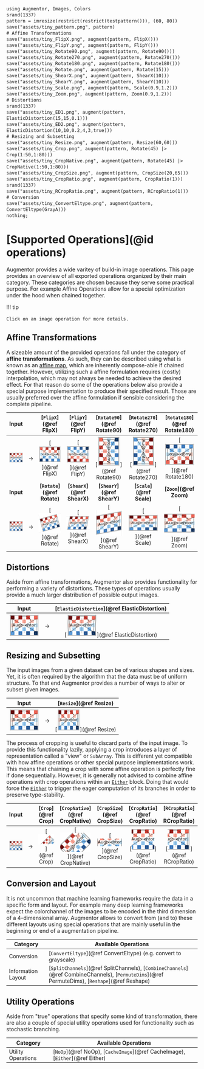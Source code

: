 ```@eval
using Augmentor, Images, Colors
srand(1337)
pattern = imresize(restrict(restrict(testpattern())), (60, 80))
save("assets/tiny_pattern.png", pattern)
# Affine Transformations
save("assets/tiny_FlipX.png", augment(pattern, FlipX()))
save("assets/tiny_FlipY.png", augment(pattern, FlipY()))
save("assets/tiny_Rotate90.png", augment(pattern, Rotate90()))
save("assets/tiny_Rotate270.png", augment(pattern, Rotate270()))
save("assets/tiny_Rotate180.png", augment(pattern, Rotate180()))
save("assets/tiny_Rotate.png", augment(pattern, Rotate(15)))
save("assets/tiny_ShearX.png", augment(pattern, ShearX(10)))
save("assets/tiny_ShearY.png", augment(pattern, ShearY(10)))
save("assets/tiny_Scale.png", augment(pattern, Scale(0.9,1.2)))
save("assets/tiny_Zoom.png", augment(pattern, Zoom(0.9,1.2)))
# Distortions
srand(1337)
save("assets/tiny_ED1.png", augment(pattern, ElasticDistortion(15,15,0.1)))
save("assets/tiny_ED2.png", augment(pattern, ElasticDistortion(10,10,0.2,4,3,true)))
# Resizing and Subsetting
save("assets/tiny_Resize.png", augment(pattern, Resize(60,60)))
save("assets/tiny_Crop.png", augment(pattern, Rotate(45) |> Crop(1:50,1:80)))
save("assets/tiny_CropNative.png", augment(pattern, Rotate(45) |> CropNative(1:50,1:80)))
save("assets/tiny_CropSize.png", augment(pattern, CropSize(20,65)))
save("assets/tiny_CropRatio.png", augment(pattern, CropRatio(1)))
srand(1337)
save("assets/tiny_RCropRatio.png", augment(pattern, RCropRatio(1)))
# Conversion
save("assets/tiny_ConvertEltype.png", augment(pattern, ConvertEltype(GrayA)))
nothing;
```

# [Supported Operations](@id operations)

Augmentor provides a wide varitey of build-in image operations.
This page provides an overview of all exported operations
organized by their main category. These categories are chosen
because they serve some practical purpose. For example Affine
Operations allow for a special optimization under the hood when
chained together.

!!! tip

    Click on an image operation for more details.

## Affine Transformations

A sizeable amount of the provided operations fall under the
category of **affine transformations**. As such, they can be
described using what is known as an [affine
map](https://en.wikipedia.org/wiki/Affine_transformation), which
are inherently compose-able if chained together. However,
utilizing such a affine formulation requires (costly)
interpolation, which may not always be needed to achieve the
desired effect. For that reason do some of the operations below
also provide a special purpose implementation to produce their
specified result. Those are usually preferred over the affine
formulation if sensible considering the complete pipeline.

| **Input** |    | **[`FlipX`](@ref FlipX)** | **[`FlipY`](@ref FlipY)** | **[`Rotate90`](@ref Rotate90)** | **[`Rotate270`](@ref Rotate270)** | **[`Rotate180`](@ref Rotate180)** |
|:---------:|:--:|:-------------------:|:-------------------:|:----------------------:|:-----------------------:|:-----------------------:|
| ![](assets/tiny_pattern.png) | → | [![](assets/tiny_FlipX.png)](@ref FlipX) | [![](assets/tiny_FlipY.png)](@ref FlipY) | [![](assets/tiny_Rotate90.png)](@ref Rotate90) | [![](assets/tiny_Rotate270.png)](@ref Rotate270) | [![](assets/tiny_Rotate180.png)](@ref Rotate180) |
| **Input** |    | **[`Rotate`](@ref Rotate)** | **[`ShearX`](@ref ShearX)** | **[`ShearY`](@ref ShearY)** | **[`Scale`](@ref Scale)** | **[`Zoom`](@ref Zoom)** |
| ![](assets/tiny_pattern.png) | → | [![](assets/tiny_Rotate.png)](@ref Rotate) | [![](assets/tiny_ShearX.png)](@ref ShearX) | [![](assets/tiny_ShearY.png)](@ref ShearY) | [![](assets/tiny_Scale.png)](@ref Scale) | [![](assets/tiny_Zoom.png)](@ref Zoom) |

## Distortions

Aside from affine transformations, Augmentor also provides
functionality for performing a variety of distortions. These
types of operations usually provide a much larger distribution of
possible output images.

| **Input** |    | **[`ElasticDistortion`](@ref ElasticDistortion)** |
|:---------:|:--:|:-------------------------------------------------:|
| ![](assets/tiny_pattern.png) | → | [![](assets/tiny_ED1.png)](@ref ElasticDistortion) |

## Resizing and Subsetting

The input images from a given dataset can be of various shapes
and sizes. Yet, it is often required by the algorithm that the
data must be of uniform structure. To that end Augmentor provides
a number of ways to alter or subset given images.

| **Input** |    | **[`Resize`](@ref Resize)** |
|:---------:|:--:|:---------------------------:|
| ![](assets/tiny_pattern.png) | → | [![](assets/tiny_Resize.png)](@ref Resize) |

The process of cropping is useful to discard parts of the input
image. To provide this functionality lazily, applying a crop
introduces a layer of representation called a "view" or
`SubArray`. This is different yet compatible with how affine
operations or other special purpose implementations work. This
means that chaining a crop with some affine operation is
perfectly fine if done sequentially. However, it is generally not
advised to combine affine operations with crop operations within
an [`Either`](@ref) block. Doing that would force the
[`Either`](@ref) to trigger the eager computation of its branches
in order to preserve type-stability.

| **Input** |    | **[`Crop`](@ref Crop)** | **[`CropNative`](@ref CropNative)** | **[`CropSize`](@ref CropSize)** | **[`CropRatio`](@ref CropRatio)** | **[`RCropRatio`](@ref RCropRatio)** |
|:---------:|:--:|:------------------:|:------------------------:|:----------------------:|:-----------------------:|:------------------------:|
| ![](assets/tiny_pattern.png) | → | [![](assets/tiny_Crop.png)](@ref Crop) | [![](assets/tiny_CropNative.png)](@ref CropNative) | [![](assets/tiny_CropSize.png)](@ref CropSize) | [![](assets/tiny_CropRatio.png)](@ref CropRatio) | [![](assets/tiny_RCropRatio.png)](@ref RCropRatio) |

## Conversion and Layout

It is not uncommon that machine learning frameworks require the
data in a specific form and layout. For example many deep
learning frameworks expect the colorchannel of the images to be
encoded in the third dimension of a 4-dimensional array.
Augmentor allows to convert from (and to) these different layouts
using special operations that are mainly useful in the beginning
or end of a augmentation pipeline.

Category              | Available Operations
----------------------|-----------------------------------------------
Conversion            | [`ConvertEltype`](@ref ConvertEltype) (e.g. convert to grayscale)
Information Layout    | [`SplitChannels`](@ref SplitChannels), [`CombineChannels`](@ref CombineChannels), [`PermuteDims`](@ref PermuteDims), [`Reshape`](@ref Reshape)

## Utility Operations

Aside from "true" operations that specify some kind of
transformation, there are also a couple of special utility
operations used for functionality such as stochastic branching.

Category              | Available Operations
----------------------|-----------------------------------------------
Utility Operations    | [`NoOp`](@ref NoOp), [`CacheImage`](@ref CacheImage), [`Either`](@ref Either)
